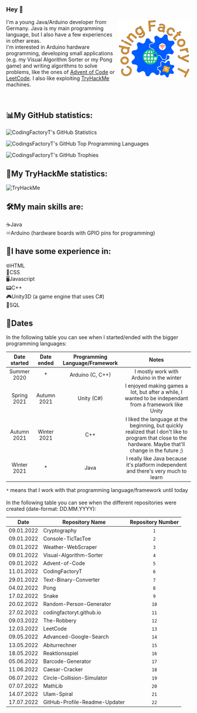 ### Hey :wave:

<img src="CodingFactoryT_Logo.png" align ="right">

I'm a young Java/Arduino developer from Germany. Java is my main programming language, but I also have a few experiences in other areas. <br>
I'm interested in Arduino hardware programming, developing small applications (e.g. my Visual Algorithm Sorter or my Pong game) and writing algorithms to solve problems, like the ones of [Advent of Code](https://adventofcode.com) or [LeetCode](https://leetcode.com).
I also like exploiting [TryHackMe](https://tryhackme.com) machines.

<br>

## :bar_chart:My GitHub statistics:      
  ![CodingFactoryT's GitHub Statistics](https://github-readme-stats.vercel.app/api?username=CodingFactoryT&theme=tokyonight) 
  
  ![CodingsFactoryT's GitHub Top Programming Languages](https://github-readme-stats.vercel.app/api/top-langs?username=CodingFactoryT&theme=tokyonight&card_width=495) 
  
  ![CodingsFactoryT's GitHub Trophies](https://github-profile-trophy.vercel.app/?username=CodingFactoryT&theme=tokyonight)
  
## :closed_lock_with_key:My TryHackMe statistics:
<img src="https://tryhackme-badges.s3.amazonaws.com/CodingFactoryT.png" alt="TryHackMe">

## :hammer_and_wrench:My main skills are: 
:coffee:Java         <br>
:infinity:Arduino (hardware boards with GPIO pins for programming)

## :hammer:I have some experience in: 
:globe_with_meridians:HTML         <br>
:scroll:CSS          <br>
:desktop_computer:Javascript   <br>
:pager:C++          <br>
:video_game:Unity3D (a game engine that uses C#) <br>
:satellite:SQL

## :calendar:Dates

In the following table you can see when I started/ended with the bigger programming languages: <br>

|Date started|Date ended |Programming Language/Framework|Notes                                                                                   |
|:----------:|:---------:|:----------------------------:|:--------------------------------------------------------------------------------------:|
|Summer 2020 |*          |Arduino (C, C++)   	          |I mostly work with Arduino in the winter                                                |
|Spring 2021 |Autumn 2021|Unity (C#)                    |I enjoyed making games a lot, but after a while, I wanted to be independant from a framework like Unity|
|Autumn 2021 |Winter 2021|C++                           |I liked the language at the beginning, but quickly realized that I don't like to program that close to the hardware. Maybe that'll change in the future ;)
|Winter 2021 |*          |Java                          |I really like Java because it's platform independent and there's very much to learn|

`*` means that I work with that programming language/framework until today <br> <br> 
In the following table you can see when the different repositories were created (date-format: DD.MM.YYYY): <br>

|Date      |Repository Name                                                                                     |Repository Number|
|----------|----------------------------------------------------------------------------------------------------|:---------------:|
|09.01.2022|Cryptography                                                                                        |`1`              |
|09.01.2022|Console-TicTacToe                                                                                   |`2`              |
|09.01.2022|Weather-WebScraper                                                                                  |`3`              |
|09.01.2022|Visual-Algorithm-Sorter                                                                             |`4`              |
|09.01.2022|Advent-of-Code                                                                                      |`5`              |
|11.01.2022|CodingFactoryT                                                                                      |`6`              |
|29.01.2022|Text-Binary-Converter                                                                               |`7`              |
|04.02.2022|Pong                                                                                                |`8`              |
|17.02.2022|Snake                                                                                               |`9`              |
|20.02.2022|Random-Person-Generator                                                                             |`10`             |
|27.02.2022|codingfactoryt.github.io                                                                            |`11`             |
|09.03.2022|The-Robbery                                                                                         |`12`             |
|12.03.2022|LeetCode                                                                                            |`13`             |
|09.05.2022|Advanced-Google-Search                                                                              |`14`             |
|13.05.2022|Abiturrechner                                                                                       |`15`             |
|18.05.2022|Reaktionsspiel                                                                                      |`16`             |
|05.06.2022|Barcode-Generator                                                                                   |`17`             |
|11.06.2022|Caesar-Cracker                                                                                      |`18`             |
|06.07.2022|Circle-Collision-Simulator                                                                          |`19`             |
|07.07.2022|MathLib                                                                                             |`20`             |
|14.07.2022|Ulam-Spiral                                                                                         |`21`             |
|17.07.2022|GitHub-Profile-Readme-Updater                                                                       |`22`             |
